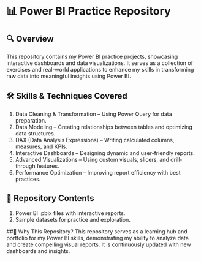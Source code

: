 # 📊 Power BI Practice Repository

## 🔍 Overview
This repository contains my Power BI practice projects, showcasing interactive dashboards and data visualizations. It serves as a collection of exercises and real-world applications to enhance my skills in transforming raw data into meaningful insights using Power BI.

## 🛠️ Skills & Techniques Covered
1. Data Cleaning & Transformation – Using Power Query for data preparation.
2. Data Modeling – Creating relationships between tables and optimizing data structures.
3. DAX (Data Analysis Expressions) – Writing calculated columns, measures, and KPIs.
4. Interactive Dashboards – Designing dynamic and user-friendly reports.
5. Advanced Visualizations – Using custom visuals, slicers, and drill-through features.
6. Performance Optimization – Improving report efficiency with best practices.

## 📂 Repository Contents
1. Power BI .pbix files with interactive reports.
2. Sample datasets for practice and exploration.

##🚀 Why This Repository?
This repository serves as a learning hub and portfolio for my Power BI skills, demonstrating my ability to analyze data and create compelling visual reports. It is continuously updated with new dashboards and insights.
